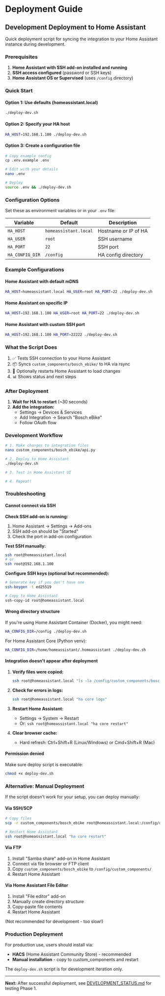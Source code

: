 # Deployment Guide

## Development Deployment to Home Assistant

Quick deployment script for syncing the integration to your Home Assistant instance during development.

### Prerequisites

1. **Home Assistant with SSH add-on installed and running**
2. **SSH access configured** (password or SSH keys)
3. **Home Assistant OS or Supervised** (uses `/config` directory)

### Quick Start

#### Option 1: Use defaults (homeassistant.local)

```bash
./deploy-dev.sh
```

#### Option 2: Specify your HA host

```bash
HA_HOST=192.168.1.100 ./deploy-dev.sh
```

#### Option 3: Create a configuration file

```bash
# Copy example config
cp .env.example .env

# Edit with your details
nano .env

# Deploy
source .env && ./deploy-dev.sh
```

### Configuration Options

Set these as environment variables or in your `.env` file:

| Variable | Default | Description |
|----------|---------|-------------|
| `HA_HOST` | `homeassistant.local` | Hostname or IP of HA |
| `HA_USER` | `root` | SSH username |
| `HA_PORT` | `22` | SSH port |
| `HA_CONFIG_DIR` | `/config` | HA config directory |

### Example Configurations

#### Home Assistant with default mDNS

```bash
HA_HOST=homeassistant.local HA_USER=root HA_PORT=22 ./deploy-dev.sh
```

#### Home Assistant on specific IP

```bash
HA_HOST=192.168.1.100 HA_USER=root HA_PORT=22 ./deploy-dev.sh
```

#### Home Assistant with custom SSH port

```bash
HA_HOST=192.168.1.100 HA_PORT=22222 ./deploy-dev.sh
```

### What the Script Does

1. ✅ Tests SSH connection to your Home Assistant
2. 📦 Syncs `custom_components/bosch_ebike/` to HA via rsync
3. 🔄 Optionally restarts Home Assistant to load changes
4. 📊 Shows status and next steps

### After Deployment

1. **Wait for HA to restart** (~30 seconds)
2. **Add the integration:**
   - Settings → Devices & Services
   - Add Integration → Search "Bosch eBike"
   - Follow OAuth flow

### Development Workflow

```bash
# 1. Make changes to integration files
nano custom_components/bosch_ebike/api.py

# 2. Deploy to Home Assistant
./deploy-dev.sh

# 3. Test in Home Assistant UI

# 4. Repeat!
```

### Troubleshooting

#### Cannot connect via SSH

**Check SSH add-on is running:**
1. Home Assistant → Settings → Add-ons
2. SSH add-on should be "Started"
3. Check the port in add-on configuration

**Test SSH manually:**
```bash
ssh root@homeassistant.local
# or
ssh root@192.168.1.100
```

**Configure SSH keys (optional but recommended):**
```bash
# Generate key if you don't have one
ssh-keygen -t ed25519

# Copy to Home Assistant
ssh-copy-id root@homeassistant.local
```

#### Wrong directory structure

If you're using Home Assistant Container (Docker), you might need:
```bash
HA_CONFIG_DIR=/config ./deploy-dev.sh
```

For Home Assistant Core (Python venv):
```bash
HA_CONFIG_DIR=/home/homeassistant/.homeassistant ./deploy-dev.sh
```

#### Integration doesn't appear after deployment

1. **Verify files were copied:**
   ```bash
   ssh root@homeassistant.local "ls -la /config/custom_components/bosch_ebike/"
   ```

2. **Check for errors in logs:**
   ```bash
   ssh root@homeassistant.local "ha core logs"
   ```

3. **Restart Home Assistant:**
   - Settings → System → Restart
   - Or: `ssh root@homeassistant.local "ha core restart"`

4. **Clear browser cache:**
   - Hard refresh: Ctrl+Shift+R (Linux/Windows) or Cmd+Shift+R (Mac)

#### Permission denied

Make sure deploy script is executable:
```bash
chmod +x deploy-dev.sh
```

### Alternative: Manual Deployment

If the script doesn't work for your setup, you can deploy manually:

#### Via SSH/SCP

```bash
# Copy files
scp -r custom_components/bosch_ebike root@homeassistant.local:/config/custom_components/

# Restart Home Assistant
ssh root@homeassistant.local "ha core restart"
```

#### Via FTP

1. Install "Samba share" add-on in Home Assistant
2. Connect via file browser or FTP client
3. Copy `custom_components/bosch_ebike` to `/config/custom_components/`
4. Restart Home Assistant

#### Via Home Assistant File Editor

1. Install "File editor" add-on
2. Manually create directory structure
3. Copy-paste file contents
4. Restart Home Assistant

(Not recommended for development - too slow!)

### Production Deployment

For production use, users should install via:
- **HACS** (Home Assistant Community Store) - recommended
- **Manual installation** - copy to custom_components and restart

The `deploy-dev.sh` script is for development iteration only.

---

**Next:** After successful deployment, see [DEVELOPMENT_STATUS.md](DEVELOPMENT_STATUS.md) for testing Phase 1.

